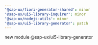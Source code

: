 ```yaml
---
'@sap-ux/fiori-generator-shared': minor
'@sap-ux/ui5-library-inquirer': minor
'@sap-ux/nodejs-utils': minor
'@sap-ux/ui5-library-generator': patch
---
```


new module @sap-ux/ui5-library-generator
